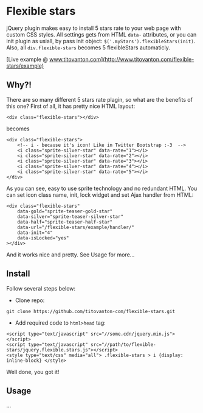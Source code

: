 # Flexible stars
jQuery plugin makes easy to install 5 stars rate to your web page with custom CSS styles.
All settings gets from HTML `data-` attributes, or you can init plugin as usiall, by pass init
object: `$('.myStars').flexibleStars(init)`. Also, all `div.flexible-stars` becomes 5 flexibleStars automaticly.

[Live example @ www.titovanton.com](http://www.titovanton.com/flexible-stars/example)

## Why?!
There are so many different 5 stars rate plagin, so what are the benefits of this one? First of all,
it has pretty nice HTML layout:
```
<div class="flexible-stars"></div>
```
becomes
```
<div class="flexible-stars">
    <!-- i - because it's icon! Like in Twitter Bootstrap :-3  -->
    <i class="sprite-silver-star" data-rate="1"></i>
    <i class="sprite-silver-star" data-rate="2"></i>
    <i class="sprite-silver-star" data-rate="3"></i>
    <i class="sprite-silver-star" data-rate="4"></i>
    <i class="sprite-silver-star" data-rate="5"></i>
</div>
```
As you can see, easy to use sprite technology and no redundant HTML.
You can set icon class name, init, lock widget and set Ajax handler from HTML:
```
<div class="flexible-stars"
    data-gold="sprite-teaser-gold-star"
    data-silver="sprite-teaser-silver-star"
    data-half="sprite-teaser-half-star"
    data-url="/flexible-stars/example/handler/"
    data-init="4"
    data-isLocked="yes"
></div>
```
And it works nice and pretty. See Usage for more...

## Install
Follow several steps below: 
- Clone repo:

`git clone https://github.com/titovanton-com/flexible-stars.git`
    
- Add required code to `html>head` tag:

```
<script type="text/javascript" src="//some.cdn/jquery.min.js"></script>
<script type="text/javascript" src="//path/to/flexible-stars/jquery.flexible.stars.js"></script>
<style type="text/css" media="all"> .flexible-stars > i {display: inline-block} </style>
```

Well done, you got it!

## Usage
...
